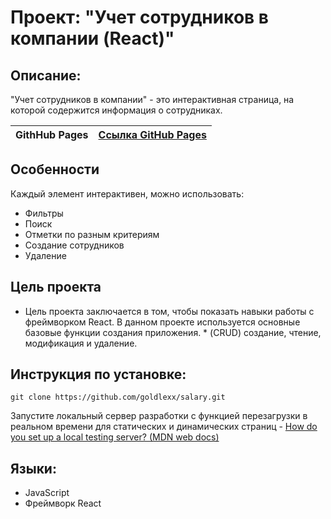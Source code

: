 # Проект: "Учет сотрудников в компании (React)"

## Описание:

"Учет сотрудников в компании" - это интерактивная страница, на которой содержится информация о сотрудниках.

| **GithHub Pages** | [Ссылка GitHub Pages](https://goldlexx.github.io/salary/) |
| ----------------- | -------------------------------------------------------------------- |

## Особенности
Каждый элемент интерактивен, можно использовать: 
* Фильтры
* Поиск
* Отметки по разным критериям
* Создание сотрудников
* Удаление

## Цель проекта
* Цель проекта заключается в том, чтобы показать навыки работы с фреймворком React. В данном проекте используется основные базовые функции создания приложения. * (CRUD) создание, чтение, модификация и удаление.

## Инструкция по установке:

```
git clone https://github.com/goldlexx/salary.git
```
Запустите локальный сервер разработки с функцией перезагрузки в реальном времени для статических и динамических страниц - [How do you set up a local testing server? (MDN web docs)](https://developer.mozilla.org/en-US/docs/Learn/Common_questions/set_up_a_local_testing_server)

## Языки:

* JavaScript 
* Фреймворк React










